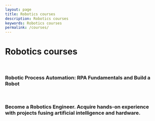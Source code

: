 ```yaml
---
layout: page
title: Robotics courses
description: Robotics courses
keywords: Robotics courses
permalink: /courses/
---
```


# Robotics courses

<br/>

### Robotic Process Automation: RPA Fundamentals and Build a Robot

<br/>

### Become a Robotics Engineer. Acquire hands-on experience with projects fusing artificial intelligence and hardware.
